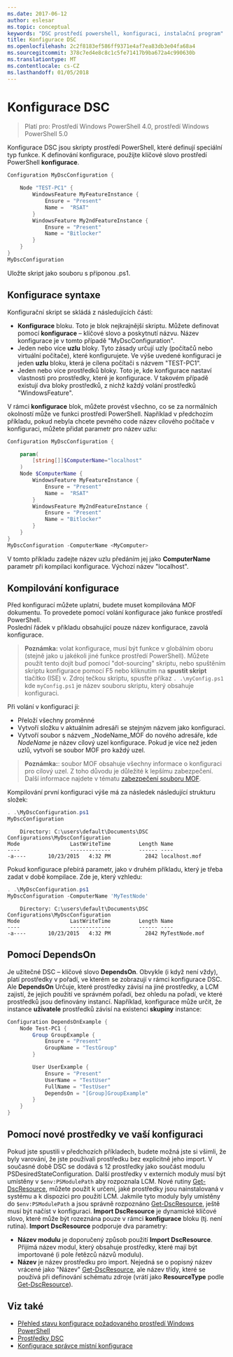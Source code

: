 ```yaml
---
ms.date: 2017-06-12
author: eslesar
ms.topic: conceptual
keywords: "DSC prostředí powershell, konfiguraci, instalační program"
title: Konfigurace DSC
ms.openlocfilehash: 2c2f8183ef586ff9371e4af7ea83db3e04fa68a4
ms.sourcegitcommit: 378c7ed4e8c8c1c5fe71417b9ba672a4c990630b
ms.translationtype: MT
ms.contentlocale: cs-CZ
ms.lasthandoff: 01/05/2018
---
```

# <a name="dsc-configurations"></a>Konfigurace DSC

>Platí pro: Prostředí Windows PowerShell 4.0, prostředí Windows PowerShell 5.0

Konfigurace DSC jsou skripty prostředí PowerShell, které definují speciální typ funkce. K definování konfigurace, použijte klíčové slovo prostředí PowerShell **konfigurace**.

```powershell
Configuration MyDscConfiguration {

    Node "TEST-PC1" {
        WindowsFeature MyFeatureInstance {
            Ensure = "Present"
            Name =  "RSAT"
        }
        WindowsFeature My2ndFeatureInstance {
            Ensure = "Present"
            Name = "Bitlocker"
        }
    }
}
MyDscConfiguration

```

Uložte skript jako souboru s příponou .ps1.

## <a name="configuration-syntax"></a>Konfigurace syntaxe

Konfigurační skript se skládá z následujících částí:

- **Konfigurace** bloku. Toto je blok nejkrajnější skriptu. Můžete definovat pomocí **konfigurace** – klíčové slovo a poskytnutí názvu. Název konfigurace je v tomto případě "MyDscConfiguration".
- Jeden nebo více **uzlu** bloky. Tyto zásady určují uzly (počítačů nebo virtuální počítače), které konfigurujete. Ve výše uvedené konfiguraci je jeden **uzlu** bloku, která je cílena počítači s názvem "TEST-PC1".
- Jeden nebo více prostředků bloky. Toto je, kde konfigurace nastaví vlastnosti pro prostředky, které je konfigurace. V takovém případě existují dva bloky prostředků, z nichž každý volání prostředků "WindowsFeature".

V rámci **konfigurace** blok, můžete provést všechno, co se za normálních okolností může ve funkci prostředí PowerShell. Například v předchozím příkladu, pokud nebyla chcete pevného code název cílového počítače v konfiguraci, můžete přidat parametr pro název uzlu:

```powershell
Configuration MyDscConfiguration {

    param(
        [string[]]$ComputerName="localhost"
    )
    Node $ComputerName {
        WindowsFeature MyFeatureInstance {
            Ensure = "Present"
            Name =  "RSAT"
        }
        WindowsFeature My2ndFeatureInstance {
            Ensure = "Present"
            Name = "Bitlocker"
        }
    }
}
MyDscConfiguration -ComputerName <MyComputer>

```

V tomto příkladu zadejte název uzlu předáním jej jako **ComputerName** parametr při kompilaci konfigurace. Výchozí název "localhost".

## <a name="compiling-the-configuration"></a>Kompilování konfigurace

Před konfigurací můžete uplatní, budete muset kompilována MOF dokumentu. To provedete pomocí volání konfigurace jako funkce prostředí PowerShell.  
Poslední řádek v příkladu obsahující pouze název konfigurace, zavolá konfigurace.

>**Poznámka:** volat konfigurace, musí být funkce v globálním oboru (stejně jako u jakékoli jiné funkce prostředí PowerShell). 
>Můžete použít tento dojít buď pomocí "dot-sourcing" skriptu, nebo spuštěním skriptu konfigurace pomocí F5 nebo kliknutím na **spustit skript** tlačítko (ISE) v. 
>Zdroj tečkou skriptu, spusťte příkaz `. .\myConfig.ps1` kde `myConfig.ps1` je název souboru skriptu, který obsahuje konfiguraci.

Při volání v konfiguraci ji:

- Přeloží všechny proměnné 
- Vytvoří složku v aktuálním adresáři se stejným názvem jako konfiguraci.
- Vytvoří soubor s názvem _NodeName_MOF do nového adresáře, kde _NodeName_ je název cílový uzel konfigurace. 
    Pokud je více než jeden uzlů, vytvoří se soubor MOF pro každý uzel.

>**Poznámka:**: soubor MOF obsahuje všechny informace o konfiguraci pro cílový uzel. Z toho důvodu je důležité k lepšímu zabezpečení. 
>Další informace najdete v tématu [zabezpečení souboru MOF](secureMOF.md).

Kompilování první konfiguraci výše má za následek následující strukturu složek:

```powershell
. .\MyDscConfiguration.ps1
MyDscConfiguration
```

```
    Directory: C:\users\default\Documents\DSC Configurations\MyDscConfiguration
Mode                LastWriteTime         Length Name                                                                                              
----                -------------         ------ ----                                                                                         
-a----       10/23/2015   4:32 PM           2842 localhost.mof
```  

Pokud konfigurace přebírá parametr, jako v druhém příkladu, který je třeba zadat v době kompilace. Zde je, který vzhledu:

```powershell
. .\MyDscConfiguration.ps1
MyDscConfiguration -ComputerName 'MyTestNode'
```

```
    Directory: C:\users\default\Documents\DSC Configurations\MyDscConfiguration
Mode                LastWriteTime         Length Name                                                                                              
----                -------------         ------ ----                                                                                         
-a----       10/23/2015   4:32 PM           2842 MyTestNode.mof
```      

## <a name="using-dependson"></a>Pomocí DependsOn

Je užitečné DSC – klíčové slovo **DependsOn**. Obvykle (i když není vždy), platí prostředky v pořadí, ve kterém se zobrazují v rámci konfigurace DSC. Ale **DependsOn** Určuje, které prostředky závisí na jiné prostředky, a LCM zajistí, že jejich použití ve správném pořadí, bez ohledu na pořadí, ve které prostředků jsou definovány instancí. Například, konfigurace může určit, že instance **uživatele** prostředků závisí na existenci **skupiny** instance:

```powershell
Configuration DependsOnExample {
    Node Test-PC1 {
        Group GroupExample {
            Ensure = "Present"
            GroupName = "TestGroup"
        }

        User UserExample {
            Ensure = "Present"
            UserName = "TestUser"
            FullName = "TestUser"
            DependsOn = "[Group]GroupExample"
        }
    }
}

```

## <a name="using-new-resources-in-your-configuration"></a>Pomocí nové prostředky ve vaší konfiguraci

Pokud jste spustili v předchozích příkladech, budete možná jste si všimli, že byly varování, že jste používali prostředku bez explicitně jeho import.
V současné době DSC se dodává s 12 prostředky jako součást modulu PSDesiredStateConfiguration. Další prostředky v externích moduly musí být umístěny v `$env:PSModulePath` aby rozpoznala LCM. Nové rutiny [Get-DscResource](https://technet.microsoft.com/en-us/library/dn521625.aspx), můžete použít k určení, jaké prostředky jsou nainstalovaná v systému a k dispozici pro použití LCM. Jakmile tyto moduly byly umístěny do `$env:PSModulePath` a jsou správně rozpoznáno [Get-DscResource](https://technet.microsoft.com/en-us/library/dn521625.aspx), ještě musí být načíst v konfiguraci. 
**Import DscResource** je dynamické klíčové slovo, které může být rozeznána pouze v rámci **konfigurace** bloku (tj. není rutina). 
**Import DscResource** podporuje dva parametry:
- **Název modulu** je doporučený způsob použití **Import DscResource**. Přijímá název modul, který obsahuje prostředky, které mají být importované (i pole řetězců názvů modulu). 
- **Název** je název prostředku pro import. Nejedná se o popisný název vrácené jako "Název" [Get-DscResource](https://technet.microsoft.com/en-us/library/dn521625.aspx), ale název třídy, které se používá při definování schématu zdroje (vrátí jako **ResourceType** podle [Get-DscResource](https://technet.microsoft.com/en-us/library/dn521625.aspx)). 

## <a name="see-also"></a>Viz také
* [Přehled stavu konfigurace požadovaného prostředí Windows PowerShell](overview.md)
* [Prostředky DSC](resources.md)
* [Konfigurace správce místní konfigurace](metaConfig.md)

